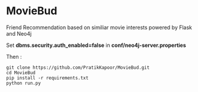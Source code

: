 # MovieBud
Friend Recommendation based on similiar movie interests powered by Flask and Neo4j

Set **dbms.security.auth_enabled=false** in **conf/neo4j-server.properties**

Then : 

	git clone https://github.com/PratikKapoor/MovieBud.git
	cd MovieBud
	pip install -r requirements.txt
	python run.py

